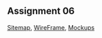 
## Assignment 06
[Sitemap](https://drive.google.com/file/d/1ThdZPQe8UBx86xFNoAvsta63YA2Tg0KK/view?usp=sharing),
[WireFrame](https://drive.google.com/file/d/1kkmTPn7-cYEpeWXugSNb9umk5xEZDcpw/view?usp=sharing),
[Mockups](https://www.figma.com/design/6872olSVhiF9jfOvsuUxZu/Untitled?node-id=0-1&t=Ri1X8hQRBV7BeG69-1)
